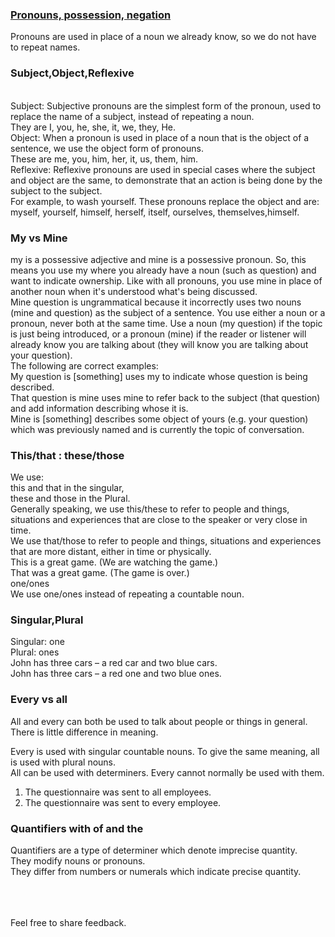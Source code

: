 ### [Pronouns, possession, negation](https://Prayuja-Teli.github.io/Blog/negation)<br/>

Pronouns are used in place of a noun we already know, so we do not have to repeat names.<br/>

### Subject,Object,Reflexive
<br/>Subject: Subjective pronouns are the simplest form of the pronoun, used to replace the name of a subject, instead of repeating a noun.<br/>
They are I, you, he, she, it, we, they, He.
<br/>Object: When a pronoun is used in place of a noun that is the object of a sentence, we use the object form of pronouns. <br/>These are me, you, him, her, it, us, them, him.
<br/>Reflexive: Reflexive pronouns are used in special cases where the subject and object are the same, to demonstrate that an action is being done by the subject to the subject.
<br/>For example, to wash yourself. These pronouns replace the object and are: myself, yourself, himself, herself, itself, ourselves, themselves,himself.<br/>

 ### My vs Mine <br/>
my is a possessive adjective and mine is a possessive pronoun. So, this means you use my where you already have a noun (such as question) and want to indicate ownership. Like with all pronouns, you use mine in place of another noun when it's understood what's being discussed.<br/>
Mine question is ungrammatical because it incorrectly uses two nouns (mine and question) as the subject of a sentence. You use either a noun or a pronoun, never both at the same time. Use a noun (my question) if the topic is just being introduced, or a pronoun (mine) if the reader or listener will already know you are talking about (they will know you are talking about your question).<br/>
The following are correct examples:<br/>
My question is [something] uses my to indicate whose question is being described.<br/>
That question is mine uses mine to refer back to the subject (that question) and add information describing whose it is.<br/>
Mine is [something] describes some object of yours (e.g. your question) which was previously named and is currently the topic of conversation.<br/>
### This/that : these/those <br/>
We use:<br/>
this and that in the singular,<br/>
these and those in the Plural.<br/>
Generally speaking, we use this/these to refer to people and things, situations and experiences that are close to the speaker or very close in time. <br/>
We use that/those to refer to people and things, situations and experiences that are more distant, either in time or physically.<br/>
This is a great game. (We are watching the game.)<br/>
That was a great game. (The game is over.)<br/>
one/ones<br/>
We use one/ones instead of repeating a countable noun.<br/>

### Singular,Plural<br/>
Singular: one<br/>
Plural: ones<br/>
John has three cars – a red car and two blue cars.<br/>
John has three cars – a red one and two blue ones.<br/>

### Every vs all<br/>
All and every can both be used to talk about people or things in general. There is little difference in meaning.<br/>
 
Every is used with singular countable nouns. To give the same meaning, all is used with plural nouns.<br/>
All can be used with determiners. Every cannot normally be used with them.<br/>
1. The questionnaire was sent to all employees.<br/>
2. The questionnaire was sent to every employee.<br/>

### Quantifiers with of and the<br/>
Quantifiers are a type of determiner which denote imprecise quantity.<br/>
They modify nouns or pronouns.<br/>
They differ from numbers or numerals which indicate precise quantity.  <br/><br/><br/><br/>

Feel free to share feedback.
